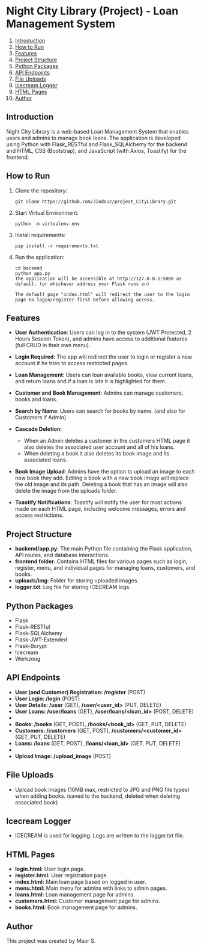 # Night City Library (Project) - Loan Management System

1. [Introduction](#introduction)
2. [How to Run](#how-to-run)
3. [Features](#features)
4. [Project Structure](#project-structure)
5. [Python Packages](#python-packages)
6. [API Endpoints](#api-endpoints)
7. [File Uploads](#file-uploads)
8. [Icecream Logger](#icecream-logger)
9. [HTML Pages](#html-pages)
10. [Author](#author)

## Introduction <a name="introduction"></a>

Night City Library is a web-based Loan Management System that enables users and admins to manage book loans. The application is developed using Python with Flask_RESTful and Flask_SQLAlchemy for the backend and HTML, CSS (Bootstrap), and JavaScript (with Axios, Toastify) for the frontend.

## How to Run <a name="how-to-run"></a>

1. Clone the repository:

   ```
   git clone https://github.com/Jindouz/project_CityLibrary.git
   ```

2. Start Virtual Environment:
    ```
    python -m virtualenv env
    ```

3. Install requirements:
    ```
    pip install -r requirements.txt
    ```

4. Run the application:

    ```
    cd backend
    python app.py
    The application will be accessible at http://127.0.0.1:5000 as default. (or whichever address your Flask runs on)

    The default page "index.html" will redirect the user to the login page to login/register first before allowing access.
    ```


## Features <a name="features"></a>

- **User Authentication**: Users can log in to the system (JWT Protected, 2 Hours Session Token), and admins have access to additional features (full CRUD in their own menu). 

- **Login Required**: The app will redirect the user to login or register a new account if he tries to access restricted pages. 

- **Loan Management**: Users can loan available books, view current loans, and return loans and if a loan is late it is highlighted for them. 

- **Customer and Book Management**: Admins can manage customers, books and loans.

- **Search by Name**: Users can search for books by name.  (and also for Customers if Admin)  

- **Cascade Deletion**: 
    - When an Admin deletes a customer in the customers HTML page it also deletes the associated user account and all of his loans. 
    - When deleting a book it also deletes its book image and its associated loans. 

- **Book Image Upload**: Admins have the option to upload an image to each new book they add. Editing a book with a new book image will replace the old image and its path. Deleting a book that has an image will also delete the image from the uploads folder.

- **Toastify Notifications**: Toastify will notify the user for most actions made on each HTML page, including welcome messages, errors and access restrictions.

## Project Structure <a name="project-structure"></a>

- **backend/app.py**: The main Python file containing the Flask application, API routes, and database interactions.
- **frontend folder**: Contains HTML files for various pages such as login, register, menu, and individual pages for managing loans, customers, and books.
- **uploads/img**: Folder for storing uploaded images.
- **logger.txt**: Log file for storing ICECREAM logs.

## Python Packages <a name="python-packages"></a>

- Flask
- Flask-RESTful
- Flask-SQLAlchemy
- Flask-JWT-Extended
- Flask-Bcrypt
- Icecream
- Werkzeug

## API Endpoints <a name="api-endpoints"></a>
- **User (and Customer) Registration: /register** (POST)
- **User Login: /login** (POST)
- **User Details: /user** (GET), **/user/<user_id>** (PUT, DELETE)
- **User Loans: /user/loans** (GET), **/user/loans/<loan_id>** (POST, DELETE)  
-
- **Books: /books** (GET, POST), **/books/<book_id>** (GET, PUT, DELETE)
- **Customers: /customers** (GET, POST), **/customers/<customer_id>** (GET, PUT, DELETE)
- **Loans: /loans** (GET, POST), **/loans/<loan_id>** (GET, PUT, DELETE)
-  
- **Upload Image: /upload_image** (POST)

## File Uploads <a name="file-uploads"></a>
- Upload book images (10MB max, restricted to JPG and PNG file types) when adding books. (saved to the backend, deleted when deleting associated book)

## Icecream Logger <a name="icecream-logger"></a>
- ICECREAM is used for logging. Logs are written to the logger.txt file.

## HTML Pages <a name="html-pages"></a>
- **login.html:** User login page.  
- **register.html:** User registration page.  
- **index.html:** Main loan page based on logged in user.  
- **menu.html:** Main menu for admins with links to admin pages.  
- **loans.html:** Loan management page for admins.  
- **customers.html:** Customer management page for admins.  
- **books.html:** Book management page for admins.  

## Author <a name="author"></a>
This project was created by Maor S.
